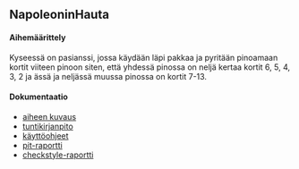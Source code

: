 ## NapoleoninHauta

#### Aihemäärittely

Kyseessä on pasianssi, jossa käydään läpi pakkaa ja pyritään pinoamaan 
kortit viiteen pinoon siten, että yhdessä pinossa on neljä kertaa 
kortit 6, 5, 4, 3, 2 ja ässä ja neljässä muussa pinossa on kortit 7-13.

#### Dokumentaatio

- [aiheen kuvaus](Dokumentointi/Aihemaarittely.md)
- [tuntikirjanpito](Dokumentointi/Tuntikirjanpito.md)
- [käyttöohjeet](Dokumentointi/Kayttoohjeet.md)
- [pit-raportti](https://htmlpreview.github.io/?https://github.com/dukeyli/NapoleoninHauta/blob/master/Dokumentointi/pit/201701152027/index.html)
- [checkstyle-raportti](https://htmlpreview.github.io/?https://github.com/dukeyli/NapoleoninHauta/blob/master/Dokumentointi/checkstyle/site6/checkstyle.html)

